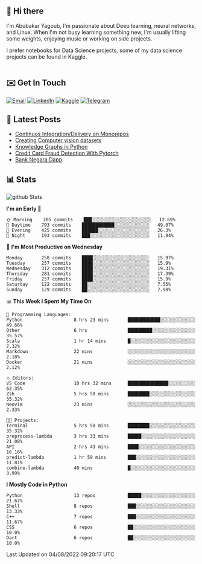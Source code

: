 ## 👋 Hi there

I'm Abubakar Yagoub, I'm passionate about Deep learning, neural networks, and
Linux. When I'm not busy learning something new, I'm usually lifting some
weights, enjoying music or working on side projects.

I prefer notebooks for Data Science projects, some of my data science projects
can be found in Kaggle. <br> <br>

## ✉️ Get In Touch

[![Email](https://img.shields.io/badge/Email-f1f1f1?style=for-the-badge&logo=gmail&logoColor=0f111a)](mailto:hi@blacksuan19.dev)
[![LinkedIn](https://img.shields.io/badge/LinkedIn-0077B5?style=for-the-badge&logo=linkedin&logoColor=white)](https://www.linkedin.com/in/blacksuan19/)
[![Kaggle](https://img.shields.io/badge/Kaggle-5acfff?style=for-the-badge&logo=kaggle&logoColor=white)](http://kaggle.com/abubakaryagob/)
[![Telegram](https://img.shields.io/badge/Telegram-2CA5E0?style=for-the-badge&logo=telegram&logoColor=white)](https://t.me/blacksuan19)

## 📩 Latest Posts

<!-- BLOG-POST-LIST:START -->
- [Continuos Integration/Delivery on Monorepos](http://blacksuan19.dev/blog/github-actions-monorepos/)
- [Creating Computer vision datasets](http://blacksuan19.dev/blog/creating-datasets/)
- [Knowledge Graphs in Python](http://blacksuan19.dev/projects/Knowledge_Graphs/)
- [Credit Card Fraud Detection With Pytorch](http://blacksuan19.dev/projects/credit-card-fraud-detection-with-pytorch/)
- [Bank Negara Dapp](http://blacksuan19.dev/projects/bank-negara/)
<!-- BLOG-POST-LIST:END -->

## 📊 Stats

![github Stats](https://github-readme-stats.vercel.app/api?username=blacksuan19&theme=github_dark&show_icons=true&count_private=true&custom_title=Github%20Stats&hide_border=true)

<!--START_SECTION:waka-->
**I'm an Early 🐤** 

```text
🌞 Morning    205 commits    ███░░░░░░░░░░░░░░░░░░░░░░   12.69% 
🌆 Daytime    793 commits    ████████████░░░░░░░░░░░░░   49.07% 
🌃 Evening    425 commits    ██████░░░░░░░░░░░░░░░░░░░   26.3% 
🌙 Night      193 commits    ███░░░░░░░░░░░░░░░░░░░░░░   11.94%

```
📅 **I'm Most Productive on Wednesday** 

```text
Monday       258 commits    ████░░░░░░░░░░░░░░░░░░░░░   15.97% 
Tuesday      257 commits    ████░░░░░░░░░░░░░░░░░░░░░   15.9% 
Wednesday    312 commits    ████░░░░░░░░░░░░░░░░░░░░░   19.31% 
Thursday     281 commits    ████░░░░░░░░░░░░░░░░░░░░░   17.39% 
Friday       257 commits    ████░░░░░░░░░░░░░░░░░░░░░   15.9% 
Saturday     122 commits    ██░░░░░░░░░░░░░░░░░░░░░░░   7.55% 
Sunday       129 commits    ██░░░░░░░░░░░░░░░░░░░░░░░   7.98%

```


📊 **This Week I Spent My Time On** 

```text
💬 Programming Languages: 
Python                   8 hrs 23 mins       ████████████░░░░░░░░░░░░░   49.66% 
Other                    6 hrs               █████████░░░░░░░░░░░░░░░░   35.57% 
Scala                    1 hr 14 mins        █░░░░░░░░░░░░░░░░░░░░░░░░   7.32% 
Markdown                 22 mins             ░░░░░░░░░░░░░░░░░░░░░░░░░   2.18% 
Docker                   21 mins             ░░░░░░░░░░░░░░░░░░░░░░░░░   2.12%

🔥 Editors: 
VS Code                  10 hrs 32 mins      ███████████████░░░░░░░░░░   62.35% 
Zsh                      5 hrs 58 mins       ████████░░░░░░░░░░░░░░░░░   35.32% 
Neovim                   23 mins             ░░░░░░░░░░░░░░░░░░░░░░░░░   2.33%

🐱‍💻 Projects: 
Terminal                 5 hrs 58 mins       ████████░░░░░░░░░░░░░░░░░   35.32% 
preprocess-lambda        3 hrs 33 mins       █████░░░░░░░░░░░░░░░░░░░░   21.08% 
API                      2 hrs 43 mins       ████░░░░░░░░░░░░░░░░░░░░░   16.16% 
predict-lambda           1 hr 59 mins        ███░░░░░░░░░░░░░░░░░░░░░░   11.81% 
combine-lambda           40 mins             █░░░░░░░░░░░░░░░░░░░░░░░░   3.99%

```

**I Mostly Code in Python** 

```text
Python                   13 repos            █████░░░░░░░░░░░░░░░░░░░░   21.67% 
Shell                    8 repos             ███░░░░░░░░░░░░░░░░░░░░░░   13.33% 
C++                      7 repos             ███░░░░░░░░░░░░░░░░░░░░░░   11.67% 
CSS                      6 repos             ██░░░░░░░░░░░░░░░░░░░░░░░   10.0% 
Dart                     6 repos             ██░░░░░░░░░░░░░░░░░░░░░░░   10.0%

```



 Last Updated on 04/08/2022 09:20:17 UTC
<!--END_SECTION:waka-->
